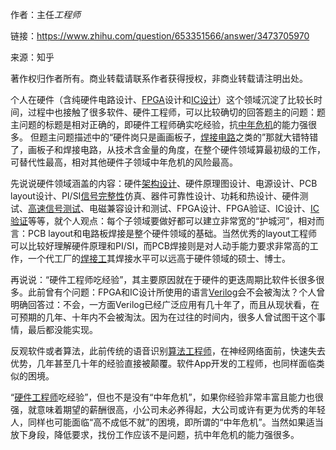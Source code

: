 作者：主任*工程师*

链接：https://www.zhihu.com/question/653351566/answer/3473705970

来源：知乎

著作权归作者所有。商业转载请联系作者获得授权，非商业转载请注明出处。

 

个人在硬件（含纯硬件电路设计、[FPGA](https://www.zhihu.com/search?q=FPGA&search_source=Entity&hybrid_search_source=Entity&hybrid_search_extra={"sourceType"%3A"answer"%2C"sourceId"%3A"3473705970"})设计和[IC设计](https://www.zhihu.com/search?q=IC设计&search_source=Entity&hybrid_search_source=Entity&hybrid_search_extra={"sourceType"%3A"answer"%2C"sourceId"%3A"3473705970"})）这个领域沉淀了比较长时间，过程中也接触了很多软件、硬件工程师，可以比较确切的回答题主的问题：题主问题的标题是相对正确的，即硬件工程师确实吃经验，抗[中年危机](https://www.zhihu.com/search?q=中年危机&search_source=Entity&hybrid_search_source=Entity&hybrid_search_extra={"sourceType"%3A"answer"%2C"sourceId"%3A"3473705970"})的能力强很多。 但题主问题描述中的“硬件岗只是画画板子，[焊接电路](https://www.zhihu.com/search?q=焊接电路&search_source=Entity&hybrid_search_source=Entity&hybrid_search_extra={"sourceType"%3A"answer"%2C"sourceId"%3A"3473705970"})之类的”那就大错特错了，画板子和焊接电路，从技术含金量的角度，在整个硬件领域算最初级的工作，可替代性最高，相对其他硬件子领域中年危机的风险最高。

先说说硬件领域涵盖的内容：硬件[架构设计](https://www.zhihu.com/search?q=架构设计&search_source=Entity&hybrid_search_source=Entity&hybrid_search_extra={"sourceType"%3A"answer"%2C"sourceId"%3A"3473705970"})、硬件原理图设计、电源设计、PCB layout设计、PI/SI[信号完整性](https://www.zhihu.com/search?q=信号完整性&search_source=Entity&hybrid_search_source=Entity&hybrid_search_extra={"sourceType"%3A"answer"%2C"sourceId"%3A"3473705970"})仿真、器件可靠性设计、功耗和热设计、硬件测试、[高速信号测试](https://www.zhihu.com/search?q=高速信号测试&search_source=Entity&hybrid_search_source=Entity&hybrid_search_extra={"sourceType"%3A"answer"%2C"sourceId"%3A"3473705970"})、电磁兼容设计和测试、FPGA设计、FPGA验证、IC设计、[IC验证](https://www.zhihu.com/search?q=IC验证&search_source=Entity&hybrid_search_source=Entity&hybrid_search_extra={"sourceType"%3A"answer"%2C"sourceId"%3A"3473705970"})等等，就个人观点：每个子领域要做好都可以建立非常宽的“护城河”，相对而言：PCB layout和电路板焊接是整个硬件领域的基础。当然优秀的layout工程师可以比较好理解硬件原理和PI/SI，而PCB焊接则是对人动手能力要求非常高的工作，一个代工厂的[焊接工](https://www.zhihu.com/search?q=焊接工&search_source=Entity&hybrid_search_source=Entity&hybrid_search_extra={"sourceType"%3A"answer"%2C"sourceId"%3A"3473705970"})其焊接水平可以远高于硬件领域的硕士、博士。

再说说：“硬件工程师吃经验”，其主要原因就在于硬件的更迭周期比软件长很多很多。此前曾有个问题：FPGA和IC设计所使用的语言[Verilog](https://www.zhihu.com/search?q=Verilog&search_source=Entity&hybrid_search_source=Entity&hybrid_search_extra={"sourceType"%3A"answer"%2C"sourceId"%3A"3473705970"})会不会被淘汰？个人曾明确回答过：不会，一方面Verilog已经广泛应用有几十年了，而且从现状看，在可预期的几年、十年内不会被淘汰。因为在过往的时间内，很多人曾试图干这个事情，最后都没能实现。

反观软件或者算法，此前传统的语音识别[算法工程师](https://www.zhihu.com/search?q=算法工程师&search_source=Entity&hybrid_search_source=Entity&hybrid_search_extra={"sourceType"%3A"answer"%2C"sourceId"%3A"3473705970"})，在神经网络面前，快速失去优势，几年甚至几十年的经验直接被颠覆。软件App开发的工程师，也同样面临类似的困境。

“[硬件工程师](https://www.zhihu.com/search?q=硬件工程师&search_source=Entity&hybrid_search_source=Entity&hybrid_search_extra={"sourceType"%3A"answer"%2C"sourceId"%3A"3473705970"})吃经验”，但也不是没有“中年危机”，如果你经验非常丰富且能力也很强，就意味着期望的薪酬很高，小公司未必养得起，大公司或许有更为优秀的年轻人，同样也可能面临“高不成低不就”的困境，即所谓的“中年危机”。当然如果适当放下身段，降低要求，找份工作应该不是问题，抗中年危机的能力强很多。